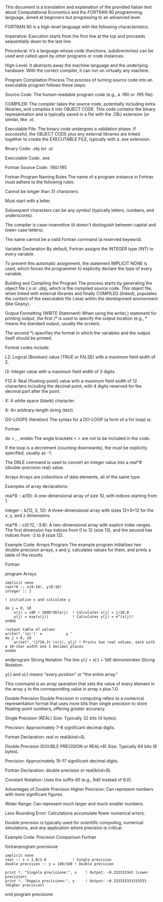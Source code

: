 This document is a translation and explanation of the provided Italian text about Computational Economics and the FORTRAN 90 programming language, aimed at beginners but progressing to an advanced level.

FORTRAN 90 is a high-level language with the following characteristics:

Imperative: Execution starts from the first line at the top and proceeds sequentially down to the last line.

Procedural: It's a language whose code (functions, subdirectories) can be used and called upon by other programs or code instances.

High-Level: It abstracts away the machine language and the underlying hardware. With the correct compiler, it can run on virtually any machine.

Program Compilation Process
The process of turning source code into an executable program follows these steps:

Source Code: The human-readable program code (e.g., a .f90 or .f95 file).

COMPILER: The compiler takes the source code, potentially including extra libraries, and compiles it into OBJECT CODE. This code contains the binary representation and is typically saved in a file with the .OBJ extension (or similar, like .o).

Executable File: The binary code undergoes a validation phase. If successful, the OBJECT CODE plus any external libraries are linked together to create the EXECUTABLE FILE, typically with a .exe extension.

Binary Code: .obj (or .o)

Executable Code: .exe

Fortran Source Code: .f90/.f95

Fortran Program Naming Rules
The name of a program instance in Fortran must adhere to the following rules:

Cannot be longer than 31 characters.

Must start with a letter.

Subsequent characters can be any symbol (typically letters, numbers, and underscores).

The compiler is case-insensitive (it doesn't distinguish between capital and lower-case letters).

The name cannot be a valid Fortran command (a reserved keyword).

Variable Declaration
By default, Fortran assigns the INTEGER type (INT) to every variable.

To prevent this automatic assignment, the statement IMPLICIT NONE is used, which forces the programmer to explicitly declare the type of every variable.

Building and Compiling the Program
The process starts by generating the object file (.o or .obj), which is the compiled source code. This object file, when linked with external libraries and finally COMPILED (linked), populates the content of the executable file (.exe) within the development environment (like Geany).

Output Formatting (WRITE Statement)
When using the write(*,*) statement for printing output, the first (* is used to specify the output location (e.g., * means the standard output, usually the screen).

The second *) specifies the format in which the variables and the output itself should be printed.

Format codes include:

L2: Logical (Boolean) value (TRUE or FALSE) with a maximum field width of 2.

I3: Integer value with a maximum field width of 3 digits.

F12.4: Real (floating-point) value with a maximum field width of 12 characters including the decimal point, with 4 digits reserved for the decimal part after the point.

X: A white space (blank) character.

A: An arbitrary-length string (text).

DO-LOOPS (Iteration)
The syntax for a DO-LOOP (a form of a for loop) is:

Fortran

do <variable> = <beginning>, <ending>, <stepsize>
    <executable statement>
enddo
The angle brackets < > are not to be included in the code.

If the loop is a decrement (counting downwards), the <stepsize> must be explicitly specified, usually as -1.

The DBLE command is used to convert an integer value into a real*8 (double-precision real) value.

Arrays
Arrays are collections of data elements, all of the same type.

Examples of array declarations:

real*8 :: a(10): A one-dimensional array of size 10, with indices starting from 1.

integer :: b(12, 3, 12): A three-dimensional array with sizes 12×3×12 for the x, y, and z dimensions.

real*8 :: c(0:12, -3:8): A two-dimensional array with explicit index ranges. The first dimension has indices from 0 to 12 (size 13), and the second has indices from -3 to 8 (size 12).

Example Code: Arrays Program
The example program initializes two double-precision arrays, x and y, calculates values for them, and prints a table of the results.

Fortran

program Arrays

    implicit none
    real*8 :: x(0:10), y(0:10)
    integer :: J
    
    ! initialise x and calculate y
    
    do j = 0, 10
        x(j) = 1d0 / 10d0*dble(j)  ! Calculates x(j) = j/10.0
        y(j) = exp(x(j))           ! Calculates y(j) = e^(x(j))
    enddo
    
    !output table of values
    write(*,'(a)')' x           y '
    do j = 0, 10
        write(*,'(2f10.3)')x(j), y(j) ! Prints two real values, each with a 10-char width and 3 decimal places
    enddo

endprogram
Slicing Notation
The line y(:) = x(:) + 1d0 demonstrates Slicing Notation.

y(:) and x(:) means "every position" or "the entire array."

This command is an array operation that sets the value of every element in the array y to the corresponding value in array x plus 1.0.

Double Precision
Double Precision in computing refers to a numerical representation format that uses more bits than single precision to store floating-point numbers, offering greater accuracy.

Single Precision (REAL)
Size: Typically 32 bits (4 bytes).

Precision: Approximately 7–8 significant decimal digits.

Fortran Declaration: real or real(kind=4).

Double Precision (DOUBLE PRECISION or REAL*8)
Size: Typically 64 bits (8 bytes).

Precision: Approximately 15–17 significant decimal digits.

Fortran Declaration: double precision or real(kind=8).

Constant Notation: Uses the suffix d0 (e.g., 6d0 instead of 6.0).

Advantages of Double Precision
Higher Precision: Can represent numbers with more significant figures.

Wider Range: Can represent much larger and much smaller numbers.

Less Rounding Error: Calculations accumulate fewer numerical errors.

Double precision is typically used for scientific computing, numerical simulations, and any application where precision is critical.

Example Code: Precision Comparison
Fortran

fortranprogram precisione

    implicit none
    real :: x = 1.0/3.0            ! Single precision
    double precision :: y = 1d0/3d0 ! Double precision
    
    print *, "Singola precisione:", x    ! Output: ~0.333333343 (Lower precision)
    print *, "Doppia precisione:", y     ! Output: ~0.333333333333333 (Higher precision)
end program precisione
